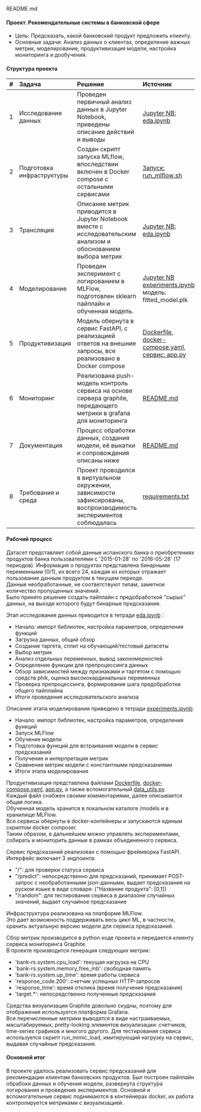 README.md

#### Проект. Рекомендательные системы в банковской сфере
 - Цель: Предсказать, какой банковский продукт предложить клиенту.
 - Основные задачи: Анализ данных о клиентах, определение важных метрик, моделирование, продуктивизация модели, настройка мониторинга и дообучения.

#### Структура проекта

| # | Задача | Решение | Источник |
|:--:|:---------|:-----------|:------------|
| 1 | Исследование данных | Проведен первичный анализ данных в Jupyter Notebook, приведены описание действий и выводы| [Jupyter NB: eda.ipynb](https://github.com/vvbelyanin/mle-sprint6-project/blob/main/eda.ipynb)  
| 2 | Подготовка инфраструктуры | Создан скрипт запуска MLflow, впоследствии включен в Docker compose с остальными сервисами|	[Запуск: run_mlflow.sh](https://github.com/vvbelyanin/mle-sprint6-project/blob/main/run_mlflow.sh)
|3| Трансляция | Описание метрик приводится в Jupyter Notebook вместе с исследовательским анализом и обоснованием выбора метрик |[Jupyter NB: eda.ipynb](https://github.com/vvbelyanin/mle-sprint6-project/blob/main/eda.ipynb)  
|4| Моделирование | Проведен эксперимент с логированием в MLFlow, подготовлен sklearn пайплайн и обученная модель. | [Jupyter NB experiments.ipynb](https://github.com/vvbelyanin/mle-sprint6-project/blob/main/experiments.ipynb), модель: fitted_model.plk
|5| Продуктивизация | Модель обернута в сервис FastAPI, с реализацией ответов на внешние запросы, все реализовано в Docker compose|	[Dockerfile](https://github.com/vvbelyanin/mle-sprint6-project/blob/main/Dockerfile), [docker-compose.yaml](https://github.com/vvbelyanin/mle-sprint6-project/blob/main/docker-compose.yaml), [сервис: app.py](https://github.com/vvbelyanin/mle-sprint6-project/blob/main/app.py)
|6| Мониторинг | Реализована push-модель контроль сервиса на основе сервера graphite, передающего метрики в grafana для мониторинга | [README.md](https://github.com/vvbelyanin/mle-sprint6-project/blob/main/README.md)
|7| Документация | Процесс обработки данных, создания модели, её выкатки и сопровождения описаны ниже | [README.md](https://github.com/vvbelyanin/mle-sprint6-project/blob/main/README.md)
|8|Требования и среда | Проект проводился в виртуальном окружении, зависимости зафиксированы, воспроизводимость экспериментов соблюдалась | [requirements.txt](https://github.com/vvbelyanin/mle-sprint6-project/blob/main/requirements.txt)

#### Рабочий процесс
Датасет представляет собой данные испанского банка о приобретениях продуктов банка пользователями с '2015-01-28' по '2016-05-28' (17 периодов). Информация о продуктах представлена бинарными переменными (0/1), их всего 24, каждая из которых отражает пользование данным продуктом в текущем периоде.  
Данные необработанные, не соответствуют типам, заметное количество пропущенных значений.  
Было принято решение создать пайплайн с предобработкой "сырых" данных, на выходе которого будут бинарные предсказания.  
  
Этап исследования данных приводится в тетради  [eda.ipynb](https://github.com/vvbelyanin/mle-sprint6-project/blob/main/eda.ipynb) :
 - Начало: импорт библиотек, настройка параметров, определения функций
 - Загрузка данных, общий обзор
 - Создание таргета, сплит на обучающий/тестовый датасеты
 - Выбор метрик
 - Анализ отдельных переменных, вывод закономерностей
 - Определение функции для препроцессинга данных
 - Обзор зависимостей между признаками и таргетом с помощью средств phik, оценка высококардинальных переменных
 - Проверка препроцессинга, формирование шага предобработки общего пайплайна
 - Итоги проведения исследовательского анализа  
   
Описание этапа моделирования приведено в тетради [experiments.ipynb](https://github.com/vvbelyanin/mle-sprint6-project/blob/main/experiments.ipynb):
 - Начало: импорт библиотек, настройка параметров, определения функций
 - Запуск MLFlow
 - Обучение модели
 - Подготовка функций для встраивания модели в сервис предсказаний
 - Получение и интерпретация метрик
 - Сравнение метрик модели с константными предсказаниями
 - Итоги этапа моделирования
  
Продуктивизация представлена файлами [Dockerfile](https://github.com/vvbelyanin/mle-sprint6-project/blob/main/Dockerfile), [docker-compose.yaml](https://github.com/vvbelyanin/mle-sprint6-project/blob/main/docker-compose.yaml), [app.py](https://github.com/vvbelyanin/mle-sprint6-project/blob/main/app.py), а также вспомогательный  [data_utils.py](https://github.com/vvbelyanin/mle-sprint6-project/blob/main/data_utils.py).  
Каждый файл снабжен своими комментариями, далее описывается общая логика.  
Обученная модель хранится в локальном каталоге /models и в хранилище MLFlow.  
Все сервисы обернуты в docker-контейнеры и запускаются единым скриптом docker composer.  
Таким образом, в дальнейшем можно управлять экспериментами, собирать и мониторить данные в рамках объединенного сервиса.  
  
Сервис предсказаний реализован с помощью фреймворка FastAPI.  
Интерфейс включает 3 эндпоинта:
 - "/": для проверки статуса сервиса
 - "/predict": непосредственно для предсказаний, принимает POST-запрос с необработанными json-данными, выдает предсказания на руском языке в виде словаря: {"Название продукта": [0,1]}
 - "/random": для тестирования сервиса в диапазоне случайных значений, выдает случайное предсказание
  
Инфраструктура реализована на платформе MLFlow.  
Это дает возможность поддерживать весь цикл ML, в частности, хранить актуальную версию модели для сервиса предсказаний.  
  
Сбор метрик производится в python коде проекта и передается клиенту сервиса мониторинга Graphite.  
В проекте производится генерация следующих метрик:
 - 'bank-rs.system.cpu_load': текущая нагрузка на CPU
 - 'bank-rs.system.memory_free_mb': свободная память
 - 'bank-rs.system.up_time': время работы сервиса
 - 'response_code.200': счетчик успешных HTTP-запросов
 - 'response_time': время отклика (время получения предсказания)
 - 'target.*': непосредственно полученные предсказания
  
Средства визуализации Graphite довольно скудны, поэтому для отображения используется платформа Grafana.  
Все перечисленные метрики выводятся в виде настраиваемых, масштабируемых, pretty-looking элементов визуализации:  счетчиков, time-series графиков и многого другого.
Для тестирования сервиса используется скрипт run_mimic_load, имитирующий нагрузку на сервис, выдавая случайные предсказания.

#### Основной итог
В проекте удалось реализовать сервис предсказаний для рекомендации клиентам банковских продуктов.  Был построен пайплайн обрабоки данных и обучения модели, развернута структура логирования и проведения экспериментов. Основной и вспомогательные сервис поднимаются в контейнерах docker, их работа контролируется метриками с визуализацией.
